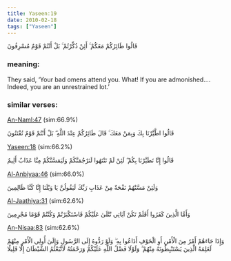 ```yaml
---
title: Yaseen:19
date: 2010-02-18
tags: ["Yaseen"]
---
```

قَالُوا طَائِرُكُمْ مَعَكُمْ ۚ أَئِنْ ذُكِّرْتُمْ ۚ بَلْ أَنْتُمْ قَوْمٌ مُسْرِفُونَ
### meaning: 
They said, ‘Your bad omens attend you. What! If you are admonished.... Indeed, you are an unrestrained lot.’
### similar verses: 

[An-Naml:47](/27/47) (sim:66.9%)

قَالُوا اطَّيَّرْنَا بِكَ وَبِمَنْ مَعَكَ ۚ قَالَ طَائِرُكُمْ عِنْدَ اللَّهِ ۖ بَلْ أَنْتُمْ قَوْمٌ تُفْتَنُونَ

[Yaseen:18](/36/18) (sim:66.2%)

قَالُوا إِنَّا تَطَيَّرْنَا بِكُمْ ۖ لَئِنْ لَمْ تَنْتَهُوا لَنَرْجُمَنَّكُمْ وَلَيَمَسَّنَّكُمْ مِنَّا عَذَابٌ أَلِيمٌ

[Al-Anbiyaa:46](/21/46) (sim:66.0%)

وَلَئِنْ مَسَّتْهُمْ نَفْحَةٌ مِنْ عَذَابِ رَبِّكَ لَيَقُولُنَّ يَا وَيْلَنَا إِنَّا كُنَّا ظَالِمِينَ

[Al-Jaathiya:31](/45/31) (sim:62.6%)

وَأَمَّا الَّذِينَ كَفَرُوا أَفَلَمْ تَكُنْ آيَاتِي تُتْلَىٰ عَلَيْكُمْ فَاسْتَكْبَرْتُمْ وَكُنْتُمْ قَوْمًا مُجْرِمِينَ

[An-Nisaa:83](/4/83) (sim:62.6%)

وَإِذَا جَاءَهُمْ أَمْرٌ مِنَ الْأَمْنِ أَوِ الْخَوْفِ أَذَاعُوا بِهِ ۖ وَلَوْ رَدُّوهُ إِلَى الرَّسُولِ وَإِلَىٰ أُولِي الْأَمْرِ مِنْهُمْ لَعَلِمَهُ الَّذِينَ يَسْتَنْبِطُونَهُ مِنْهُمْ ۗ وَلَوْلَا فَضْلُ اللَّهِ عَلَيْكُمْ وَرَحْمَتُهُ لَاتَّبَعْتُمُ الشَّيْطَانَ إِلَّا قَلِيلًا
